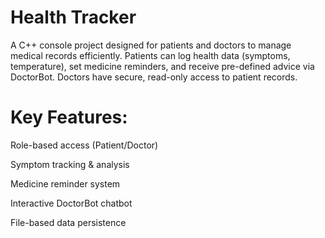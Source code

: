# Health Tracker
A C++ console project designed for patients and doctors to manage medical records efficiently. Patients can log health data (symptoms, temperature), set medicine reminders, and receive pre-defined advice via DoctorBot. Doctors have secure, read-only access to patient records.

# Key Features:
Role-based access (Patient/Doctor)

Symptom tracking & analysis

Medicine reminder system

Interactive DoctorBot chatbot

File-based data persistence
